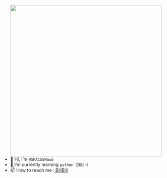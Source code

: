 <img align="right" width="" height="480" position="fixed" src=""/>  






- 👋 Hi, I’m `@SPACSSHawa`
- 🌱 I’m currently learning `python（摆烂~）`
- 📫 How to reach me :[ BiliBili ](https://space.bilibili.com/3461564210350171)
 
<!---
SPACSSHawa/SPACSSHawa is a ✨ special ✨ repository because its `README.md` (this file) appears on your GitHub profile.
You can click the Preview link to take a look at your changes.
--->
